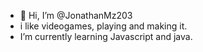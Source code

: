 - 👋 Hi, I’m @JonathanMz203
- i like videogames, playing and making it.
- I’m currently learning Javascript and java.

<!---
JonathanMz203/JonathanMz203 is a ✨ special ✨ repository because its `README.md` (this file) appears on your GitHub profile.
You can click the Preview link to take a look at your changes.
--->
